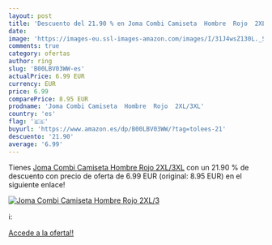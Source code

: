 ```yaml
---
layout: post
title: 'Descuento del 21.90 % en Joma Combi Camiseta  Hombre  Rojo  2XL/3'
date: 
image: 'https://images-eu.ssl-images-amazon.com/images/I/31J4wsZ130L._SL200_.jpg'
comments: true
category: ofertas
author: ring
slug: 'B00LBV03WW-es'
actualPrice: 6.99 EUR
currency: EUR
price: 6.99
comparePrice: 8.95 EUR
prodname: 'Joma Combi Camiseta  Hombre  Rojo  2XL/3XL'
country: 'es'
flag: '🇪🇸'
buyurl: 'https://www.amazon.es/dp/B00LBV03WW/?tag=tolees-21'
descuento: '21.90'
average: '6.99'
---
```


Tienes [Joma Combi Camiseta  Hombre  Rojo  2XL/3XL](https://www.amazon.es/dp/B00LBV03WW/?tag=tolees-21) con un 21.90 % de descuento con precio de oferta de 6.99 EUR (original: 8.95 EUR) en el siguiente enlace!

[![Joma Combi Camiseta  Hombre  Rojo  2XL/3](https://images-eu.ssl-images-amazon.com/images/I/31J4wsZ130L._SL200_.jpg)](https://www.amazon.es/dp/B00LBV03WW/?tag=tolees-21)

ℹ️:


[Accede a la oferta!!](https://www.amazon.es/dp/B00LBV03WW/?tag=tolees-21)
